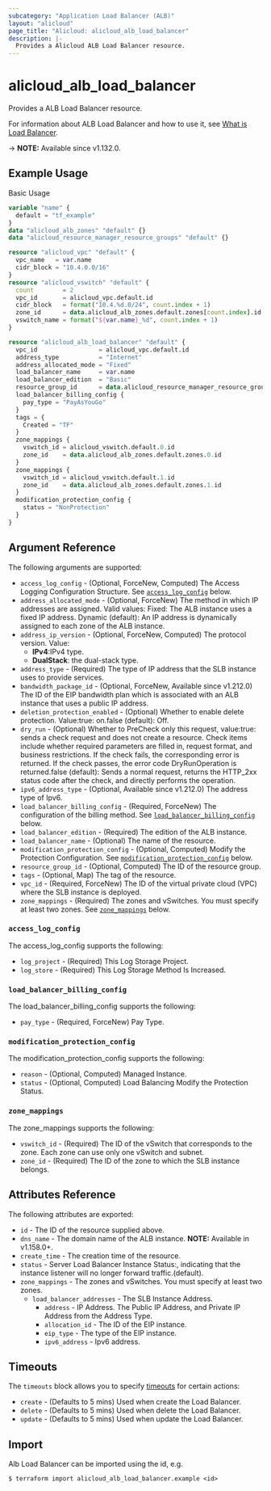 ```yaml
---
subcategory: "Application Load Balancer (ALB)"
layout: "alicloud"
page_title: "Alicloud: alicloud_alb_load_balancer"
description: |-
  Provides a Alicloud ALB Load Balancer resource.
---
```


# alicloud_alb_load_balancer

Provides a ALB Load Balancer resource.

For information about ALB Load Balancer and how to use it, see [What is Load Balancer](https://www.alibabacloud.com/help/en/slb/application-load-balancer/developer-reference/api-alb-2020-06-16-createloadbalancer).

-> **NOTE:** Available since v1.132.0.

## Example Usage

Basic Usage

```terraform
variable "name" {
  default = "tf_example"
}
data "alicloud_alb_zones" "default" {}
data "alicloud_resource_manager_resource_groups" "default" {}

resource "alicloud_vpc" "default" {
  vpc_name   = var.name
  cidr_block = "10.4.0.0/16"
}
resource "alicloud_vswitch" "default" {
  count        = 2
  vpc_id       = alicloud_vpc.default.id
  cidr_block   = format("10.4.%d.0/24", count.index + 1)
  zone_id      = data.alicloud_alb_zones.default.zones[count.index].id
  vswitch_name = format("${var.name}_%d", count.index + 1)
}

resource "alicloud_alb_load_balancer" "default" {
  vpc_id                 = alicloud_vpc.default.id
  address_type           = "Internet"
  address_allocated_mode = "Fixed"
  load_balancer_name     = var.name
  load_balancer_edition  = "Basic"
  resource_group_id      = data.alicloud_resource_manager_resource_groups.default.groups.0.id
  load_balancer_billing_config {
    pay_type = "PayAsYouGo"
  }
  tags = {
    Created = "TF"
  }
  zone_mappings {
    vswitch_id = alicloud_vswitch.default.0.id
    zone_id    = data.alicloud_alb_zones.default.zones.0.id
  }
  zone_mappings {
    vswitch_id = alicloud_vswitch.default.1.id
    zone_id    = data.alicloud_alb_zones.default.zones.1.id
  }
  modification_protection_config {
    status = "NonProtection"
  }
}
```

## Argument Reference

The following arguments are supported:
* `access_log_config` - (Optional, ForceNew, Computed) The Access Logging Configuration Structure. See [`access_log_config`](#access_log_config) below.
* `address_allocated_mode` - (Optional, ForceNew) The method in which IP addresses are assigned. Valid values:  Fixed: The ALB instance uses a fixed IP address. Dynamic (default): An IP address is dynamically assigned to each zone of the ALB instance.
* `address_ip_version` - (Optional, ForceNew, Computed) The protocol version. Value:
  - **IPv4**:IPv4 type.
  - **DualStack**: the dual-stack type.
* `address_type` - (Required) The type of IP address that the SLB instance uses to provide services.
* `bandwidth_package_id` - (Optional, ForceNew, Available since v1.212.0) The ID of the EIP bandwidth plan which is associated with an ALB instance that uses a public IP address.
* `deletion_protection_enabled` - (Optional) Whether to enable delete protection. Value:true: on.false (default): Off.
* `dry_run` - (Optional) Whether to PreCheck only this request, value:true: sends a check request and does not create a resource. Check items include whether required parameters are filled in, request format, and business restrictions. If the check fails, the corresponding error is returned. If the check passes, the error code DryRunOperation is returned.false (default): Sends a normal request, returns the HTTP_2xx status code after the check, and directly performs the operation.
* `ipv6_address_type` - (Optional, Available since v1.212.0) The address type of Ipv6.
* `load_balancer_billing_config` - (Required, ForceNew) The configuration of the billing method. See [`load_balancer_billing_config`](#load_balancer_billing_config) below.
* `load_balancer_edition` - (Required) The edition of the ALB instance.
* `load_balancer_name` - (Optional) The name of the resource.
* `modification_protection_config` - (Optional, Computed) Modify the Protection Configuration. See [`modification_protection_config`](#modification_protection_config) below.
* `resource_group_id` - (Optional, Computed) The ID of the resource group.
* `tags` - (Optional, Map) The tag of the resource.
* `vpc_id` - (Required, ForceNew) The ID of the virtual private cloud (VPC) where the SLB instance is deployed.
* `zone_mappings` - (Required) The zones and vSwitches. You must specify at least two zones. See [`zone_mappings`](#zone_mappings) below.

### `access_log_config`

The access_log_config supports the following:
* `log_project` - (Required) This Log Storage Project.
* `log_store` - (Required) This Log Storage Method Is Increased.

### `load_balancer_billing_config`

The load_balancer_billing_config supports the following:
* `pay_type` - (Required, ForceNew) Pay Type.

### `modification_protection_config`

The modification_protection_config supports the following:
* `reason` - (Optional, Computed) Managed Instance.
* `status` - (Optional, Computed) Load Balancing Modify the Protection Status.

### `zone_mappings`

The zone_mappings supports the following:
* `vswitch_id` - (Required) The ID of the vSwitch that corresponds to the zone. Each zone can use only one vSwitch and subnet.
* `zone_id` - (Required) The ID of the zone to which the SLB instance belongs.

## Attributes Reference

The following attributes are exported:
* `id` - The ID of the resource supplied above.
* `dns_name` - The domain name of the ALB instance. **NOTE:** Available in v1.158.0+.
* `create_time` - The creation time of the resource.
* `status` - Server Load Balancer Instance Status:, indicating that the instance listener will no longer forward traffic.(default).
* `zone_mappings` - The zones and vSwitches. You must specify at least two zones.
  * `load_balancer_addresses` - The SLB Instance Address.
    * `address` - IP Address. The Public IP Address, and Private IP Address from the Address Type.
    * `allocation_id` - The ID of the EIP instance.
    * `eip_type` - The type of the EIP instance.
    * `ipv6_address` - Ipv6 address.

## Timeouts

The `timeouts` block allows you to specify [timeouts](https://www.terraform.io/docs/configuration-0-11/resources.html#timeouts) for certain actions:
* `create` - (Defaults to 5 mins) Used when create the Load Balancer.
* `delete` - (Defaults to 5 mins) Used when delete the Load Balancer.
* `update` - (Defaults to 5 mins) Used when update the Load Balancer.

## Import

Alb Load Balancer can be imported using the id, e.g.

```shell
$ terraform import alicloud_alb_load_balancer.example <id>
```